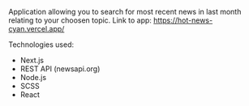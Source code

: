 Application allowing you to search for most recent news in last month relating to your choosen topic.
Link to app: https://hot-news-cyan.vercel.app/

Technologies used:
- Next.js
- REST API (newsapi.org)
- Node.js
- SCSS
- React
